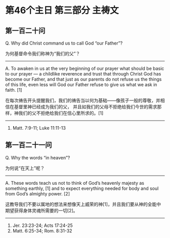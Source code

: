 # 第46个主日 第三部分 主祷文

## 第一百二十问

Q. Why did Christ command us to call God “our Father”?

为何基督命令我们称神为“我们的父”？

---

A. To awaken in us at the very beginning of our prayer
what should be basic to our prayer — a childlike reverence and trust
that through Christ God has become our Father,
and that just as our parents do not refuse us
the things of this life,
even less will God our Father refuse to give us
what we ask in faith. [1]

在每次祷告开头提醒我们，我们的祷告当以何为基础——像孩子一般的尊敬，并相信在基督里神已经成为我们的父，
并且如我们的父母不拒绝给我们今世的需求那样，神我们的父不拒绝给我们在信心里所求的。[1]

---

1. Matt. 7:9-11; Luke 11:11-13

## 第一百二十一问

Q. Why the words “in heaven”?

为何说“在天上”呢？

---

A. These words teach us
not to think of God’s heavenly majesty
as something earthly, [1]
and to expect everything
needed for body and soul
from God’s almighty power. [2]

这教导我们不要以属地的想法来想像天上威荣的神[1]，并且我们要从神的全能中期望获得身体灵魂所需要的一切[2]。

---

1. Jer. 23:23-24; Acts 17:24-25
2. Matt. 6:25-34; Rom. 8:31-32